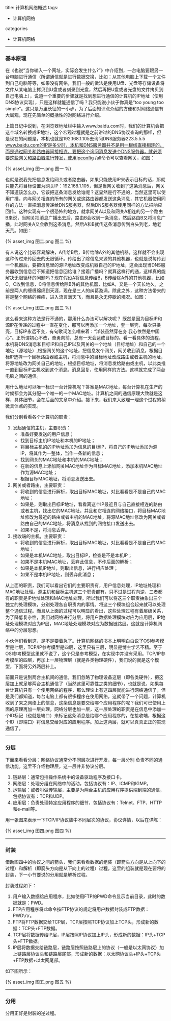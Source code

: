 title: 计算机网络概述
tags:
 - 计算机网络

categories
 - 计算机网络
---

### 基本原理

在《也说“当你输入一个网址，实际会发生什么?”》中介绍到，一台电脑要跟另一台电脑进行通信（所谓通信就是进行数据交换，比如：从其他电脑上下载一个文件到自己电脑等等，如果没有网络，我们一般的做法是使用U盘、光盘等存储设备将文件从某电脑上拷贝到U盘或者刻录到光盘，然后再把U盘或者光盘的文件拷贝到自己电脑上），说道一个重要的步骤就是找到想进行通信的计算机的IP地址（使用DNS协议实现），只是这样就能通信了吗？我只能说小伙子你真是“too young too simple”。这只是万里长征的一小步，为了后面知识点介绍的方便和对网络通信有大局观，现在先简单的概括性的对网络进行介绍。  

上篇日记中说到，在浏览器地址栏中输入www.baidu.com时，我们的计算机会把这个域名转换成IP地址，这个宏观过程就是之前讲过的DNS协议查询的那样，但是现在的问题是，本机也就是192.168.1.105去询问DNS服务器223.5.5.5 www.baidu.com的IP是多少时，本机和DNS服务器并不是用一根线直接相连的，而是通过网关和路由器间接相连，要把这个询问消息发送个DNS服务器，就必须要这些网关和路由器进行转发，使用ipconfig /all命令可以查看网关，如图：

{% asset_img 图一.png 图一 %}  

也就是说我先把信息发给网关或者路由器，如果只能使用IP来表示目标的话，那就只能先将目标设置为网关IP：192.168.1.105，但是当网关收到了这条消息后，网关不知道该怎么办，它该把这条消息发给谁呢？这显然是行不通的，当然这里可以使用广播，向与网关相连的所有的网关或这路由器都发送这条消息，其它机器使用同样的方法一直把消息传递给DNS服务器，然后DNS服务器使用同样的方法把响应回传。这种实现有一个很恐怖的地方，就拿网关A以及和网关A相连的另一个路由B来说，当网关把消息广播出去后，路由B会收到一条消息，然后路由B又将消息广播，此时网关A又会收到这条消息，然后A和B就传这条消息传到白头到老，地老天荒。如图：

{% asset_img 图二.png 图二 %}  

有人说这个比较容易解决，A传给B后，B传给除A外的其他机器，这样就不会出现这种传过来传回去的无限循环。传给出了除信息来源的其他机器，也就是说每传到一个机器后，要把信息里的源IP地址改变成机器自己的IP地址，这会出现当DNS服务器收到信息后不知道把信息回给谁？接着广播吗？就算这样行的通，这样真的能解决无限循环的问题吗？现在假设A将信息传给B，B传给除A外的其他机器，比如C，C收到信息，C将信息传给除B外的其他机器，比如A，又是一个天长地久，之前是两人的缠缠绵绵到天涯，现在是三人的纠葛漩涡。除此之外，这种方法带来的将是整个网络的瘫痪，进入流言满天飞，而且是永无停歇的境况。如图：

{% asset_img 图三.png 图三 %}  

这么看来这种方法是行不通的，那用什么办法可以解决呢？
既然是因为目标IP和源IP在传递的过程中一直在变化，那可以再添加一个地址，套一层壳，每次只换壳，目标IP永远不变，有句歌词怎么唱来着：“洋装虽然穿在身 我心依然是中国心”。正所谓初心不改，奋勇向前，总有一天会达成目标的。看一看具体的流程，本机将DNS消息和目标IP和自己IP以及网关的一个地址（目标地址）和自己的一个地址（源地址）,根据网关的这个地址，把信息发个网关，网关收到消息，根据目标IP选择一个目标路由器或主机，将消息中的目标地址改成路由或者主机的地址，将源地址改为网关自己的地址，根据目标地址，将消息发给路由或主机，以此类推一直到目标IP主机收到这个消息。消息回复，使用同样的方法。这样就完成了两台电脑之间的通信。

用什么地址可以唯一标识一台计算机呢？答案是MAC地址，每台计算机在生产的时候都会为其分配一个唯一的一个MAC地址。计算机之间的通信原理大致就是这样，具体细节，会在后面的文章中介绍。接下来，我们来大致理一理这个过程的稍微具体点的实现。

我们分别看看各个计算机的职责：

1. 发起通信的主机，主要职责：
   * 准备好要发送的用户信息；
   * 找到目标主机IP地址和本机的IP地址；
   * 将目标主机的的IP地址添加为信息的目标IP，将自己的IP地址添加为源IP，将其作为一整体，当作一条新的信息；
   * 找到网关的MAC地址和本机的MAC地址；
   * 在新的信息上添加网关MAC地址作为目标MAC地址，添加本机MAC地址作为源MAC地址；
   * 根据目标MAC地址，将消息发送出去。
2. 网关或者路由，主要职责：
   * 将收到的信息进行解析，取出目标MAC地址，对比看看是不是自己的MAC地址；
   * 如果是，则取出目标IP地址，看看离这个IP最近且与自己直接相连的路由或者主机，找出它的MAC地址，并且和它相连的网络接口，将目标MAC地址修改为最近的路由或者主机的MAC地址，将源MAC地址修改为网关或者路由自己的MAC地址，将消息从找到的网络接口发送出去。
   * 如果不是，将消息丢弃。
3. 接收端的主机，主要职责：
   * 将收到的信息进行解析，取出目标MAC地址，对比看看是不是自己的MAC地址；
   * 如果是本机MAC地址，取出目标IP，检查是不是本机IP；
   * 如果不是本机MAC地址，丢弃此信息，不作后面的解析；
   * 如果是本机IP地址，则取出信息，进行相应处理；
   * 如果不是本机IP地址，则丢弃此消息；

从上面的职责，我们可以看出它们的主要职责有，用户信息处理，IP地址处理和MAC地址处理。源主机和目标主机这三个职责都有，只不过是过程向逆，三者都有的职责是IP地址处理和MAC地址处理。所以我们可以将这三个职责抽象出三个独立的处理模块，分别处理各自职责内的事情。将这三个模块组合起来就可以处理整个通信过程。而且从上面的过程可以明显的看出，这些处理过程有着层级关系，为了降低复杂性，我们对网络进行分层，将用户数据处理模块对应为应用层，IP地址处理模块对应为IP层，MAC地址处理模块对应为数据链路层。这就是计算机网络中的分层思想。

小伙伴们看到这，是不是要着急了。计算机网络的书本上明明白白说了OSI参考模型是七层，TCP/IP参考模型是四层，这里只有三层，明显是博主学艺不精。至于OSI参考模型这里就不说了，这个只是参考模型，在实现中并没有采用。TCP/IP参考模型的四层，再加上一层物理层（就是各类物理硬件），我们说的就是这个模型，下面将另外两层补上。

前面只是说到两台主机间的通信，我们忽略了物理设备这层（即各类硬件），把这层加上就足够两台主机通信了（当然这里可靠性之类的细节），也就是说，如果每台计算机只有一个使用网络的程序，那么理论上有这四层就能进行网络通信了，但是我们都知道，每台电脑上都有很多程序在使用网络，这就带了一个问题，计算机收到了来之网络上的信息，这条信息是要交给哪个应用程序的呢？我们可已使用上面的原理再加一层处理，网络分层也加一层，这一层处理的职责是在信息中添加一个ID标记（也就是端口）来标记这条消息是给哪个应用程序的，在接收端，根据这个ID（即端口）将信息交给对应的应用程序。加上这两层，就可以真真正正的实现通信了。

---

### 分层

下面来看看分层：网络协议通常分不同层次进行开发，每一层分别
负责不同的通信功能。这里不介绍物理层，这一层并非协议分层。

1. 链路层：通常包括操作系统中的设备驱动程序及接口卡。
2. 网络层：处理分组在网络中的活动，包括协议有：IP、ICMP和IGMP。
3. 运输层：或者叫做传输层，主要是为两台主机的应用程序提供端到端的通信，包括协议有：TCP和UDP。
4. 应用层：负责处理特定应用程序的细节，包括协议有：Telnet、FTP、HTTP和e-mail等。


用一张图来表示一下TCP/IP协议族中不同层次的协议，协议详情，以后在详陈：

{% asset_img 图四.png 图四 %}

---

### 封装

借助图四中的协议之间的箭头，我们来看看数据的组装（即箭头方向是从上向下的过程）和解析（即箭头方向是从下向上的过程）过程，这里的组装就是现在要将的封装，下一小节要说的分用就是解析过程。

封装过程如下：

1. 用户输入数据给应用程序，比如使用FTP的PWD命令显示当前目录，此时的数据就是：PWD。
2. FTP应用程序将此命令按FTP协议的规定将用户数据封装成FTP数据：PWD\r\r。
3. FTP将FTP数据交给TCP层，TCP层按照TCP协议加上TCP头，形成新的数据：TCP头+FTP数据。
4. TCP层将数据传给IP层，IP层按照IP协议加上IP头，形成新的数据：IP头+TCP头+FTP数据。
5. IP层将数据交给链路层，链路层按照链路层上的协议（一般是以太网协议）加上链路层协议头和链路层尾部，形成新的数据：以太网协议头+IP头+TCP头+FTP数据+以太网尾部。

如下图所示：

{% asset_img 图五.png 图五 %}

---

### 分用

分用正好是封装的逆过程。
